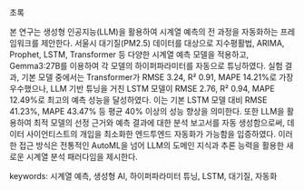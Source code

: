 초록

본 연구는 생성형 인공지능(LLM)을 활용하여 시계열 예측의 전 과정을 자동화하는 프레임워크를 제안한다. 서울시 대기질(PM2.5) 데이터를 대상으로 지수평활법, ARIMA, Prophet, LSTM, Transformer 등 다양한 시계열 예측 모델을 적용하고, Gemma3:27B를 이용하여 각 모델의 하이퍼파라미터를 자동으로 튜닝하였다. 실험 결과, 기본 모델 중에서는 Transformer가 RMSE 3.24, R² 0.91, MAPE 14.21%로 가장 우수했으나, LLM 기반 튜닝을 거친 LSTM 모델이 RMSE 2.76, R² 0.94, MAPE 12.49%로 최고의 예측 성능을 달성하였다. 이는 기본 LSTM 모델 대비 RMSE 41.23%, MAPE 43.47% 등 평균 40% 이상의 성능 향상을 의미한다. 또한 LLM을 활용하여 최적 모델의 선정 근거와 예측 결과에 대한 분석 보고서를 자동 생성함으로써, 데이터 사이언티스트의 개입을 최소화한 엔드투엔드 자동화가 가능함을 입증하였다. 이러한 접근 방식은 전통적인 AutoML을 넘어 LLM의 도메인 지식과 추론 능력을 활용한 새로운 시계열 분석 패러다임을 제시한다.

keywords: 시계열 예측, 생성형 AI, 하이퍼파라미터 튜닝, LSTM, 대기질, 자동화